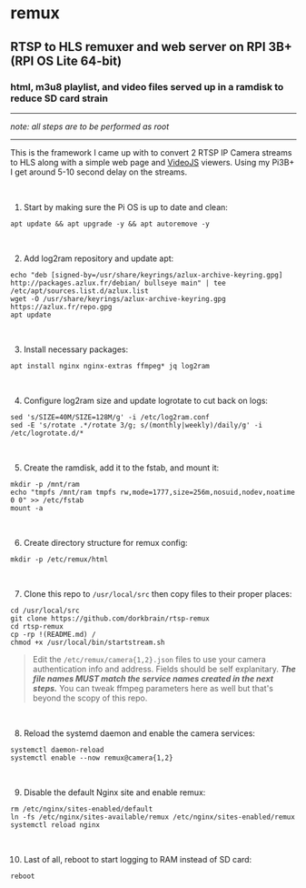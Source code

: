 # remux
## RTSP to HLS remuxer and web server on RPI 3B+ (RPI OS Lite 64-bit)

### html, m3u8 playlist, and video files served up in a ramdisk to reduce SD card strain

---

*note: all steps are to be performed as root*

---

This is the framework I came up with to convert 2 RTSP IP Camera streams to HLS along with a simple web page and [VideoJS](https://github.com/videojs/video.js) viewers.  Using my Pi3B+ I get around 5-10 second delay on the streams.

<br/>

1) Start by making sure the Pi OS is up to date and clean:
```
apt update && apt upgrade -y && apt autoremove -y
```

<br/>

2) Add log2ram repository and update apt:
```
echo "deb [signed-by=/usr/share/keyrings/azlux-archive-keyring.gpg] http://packages.azlux.fr/debian/ bullseye main" | tee /etc/apt/sources.list.d/azlux.list
wget -O /usr/share/keyrings/azlux-archive-keyring.gpg  https://azlux.fr/repo.gpg
apt update
```

<br/>

3) Install necessary packages:
```
apt install nginx nginx-extras ffmpeg* jq log2ram
```

<br/>

4) Configure log2ram size and update logrotate to cut back on logs:
```
sed 's/SIZE=40M/SIZE=128M/g' -i /etc/log2ram.conf
sed -E 's/rotate .*/rotate 3/g; s/(monthly|weekly)/daily/g' -i /etc/logrotate.d/*
```

<br/>

5) Create the ramdisk, add it to the fstab, and mount it:
```
mkdir -p /mnt/ram
echo "tmpfs /mnt/ram tmpfs rw,mode=1777,size=256m,nosuid,nodev,noatime 0 0" >> /etc/fstab
mount -a
```

<br/>

6) Create directory structure for remux config:
```
mkdir -p /etc/remux/html
```

<br/>

7) Clone this repo to `/usr/local/src` then copy files to their proper places:
```
cd /usr/local/src
git clone https://github.com/dorkbrain/rtsp-remux
cd rtsp-remux
cp -rp !(README.md) /
chmod +x /usr/local/bin/startstream.sh
```

> Edit the `/etc/remux/camera{1,2}.json` files to use your camera authentication info and address.  Fields should be self explanitary.  ***The file names MUST match the service names created in the next steps.***  You can tweak ffmpeg parameters here as well but that's beyond the scopy of this repo.

<br/>

8) Reload the systemd daemon and enable the camera services:
```
systemctl daemon-reload
systemctl enable --now remux@camera{1,2}
```

<br/>

9) Disable the default Nginx site and enable remux:
```
rm /etc/nginx/sites-enabled/default
ln -fs /etc/nginx/sites-available/remux /etc/nginx/sites-enabled/remux
systemctl reload nginx
```

<br/>

10) Last of all, reboot to start logging to RAM instead of SD card:
```
reboot
```